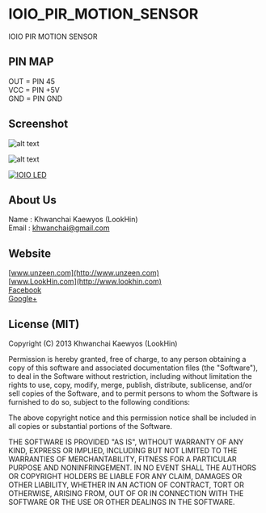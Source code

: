 IOIO_PIR_MOTION_SENSOR
======================

IOIO PIR MOTION SENSOR

## PIN MAP
OUT = PIN 45  
VCC = PIN +5V  
GND = PIN GND  

## Screenshot

![alt text](http://www.unzeen.com/github/IOIO_PIR_MOTION_SENSOR/2013-09-12_23-45-48.png "IOIO PIR MOTION SENSOR")

![alt text](http://www.unzeen.com/github/IOIO_PIR_MOTION_SENSOR/IMAG1046.jpg "IOIO PIR MOTION SENSOR")

[![IOIO LED](http://img.youtube.com/vi/SvN54_oQ7wU/0.jpg)](http://www.youtube.com/watch?v=SvN54_oQ7wU)


## About Us
Name : Khwanchai Kaewyos (LookHin)  
Email : khwanchai@gmail.com

## Website
[www.unzeen.com](http://www.unzeen.com)  
[www.LookHin.com](http://www.lookhin.com)  
[Facebook](https://www.facebook.com/LookHin)  
[Google+](https://plus.google.com/u/0/115201343913237885999/posts)




## License (MIT)

Copyright (C) 2013 Khwanchai Kaewyos (LookHin)

Permission is hereby granted, free of charge, to any person obtaining a copy of this software and associated documentation files (the "Software"), to deal in the Software without restriction, including without limitation the rights to use, copy, modify, merge, publish, distribute, sublicense, and/or sell copies of the Software, and to permit persons to whom the Software is furnished to do so, subject to the following conditions:

The above copyright notice and this permission notice shall be included in all copies or substantial portions of the Software.

THE SOFTWARE IS PROVIDED "AS IS", WITHOUT WARRANTY OF ANY KIND, EXPRESS OR IMPLIED, INCLUDING BUT NOT LIMITED TO THE WARRANTIES OF MERCHANTABILITY, FITNESS FOR A PARTICULAR PURPOSE AND NONINFRINGEMENT. IN NO EVENT SHALL THE AUTHORS OR COPYRIGHT HOLDERS BE LIABLE FOR ANY CLAIM, DAMAGES OR OTHER LIABILITY, WHETHER IN AN ACTION OF CONTRACT, TORT OR OTHERWISE, ARISING FROM, OUT OF OR IN CONNECTION WITH THE SOFTWARE OR THE USE OR OTHER DEALINGS IN THE SOFTWARE.
